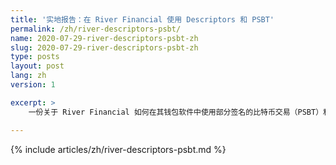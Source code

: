```yaml
---
title: '实地报告：在 River Financial 使用 Descriptors 和 PSBT'
permalink: /zh/river-descriptors-psbt/
name: 2020-07-29-river-descriptors-psbt-zh
slug: 2020-07-29-river-descriptors-psbt-zh
type: posts
layout: post
lang: zh
version: 1

excerpt: >
    一份关于 River Financial 如何在其钱包软件中使用部分签名的比特币交易（PSBT）和输出脚本描述符的实地报告。

---
```

{% include articles/zh/river-descriptors-psbt.md %}

